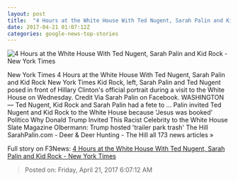 ```yaml
---
layout: post
title:  "4 Hours at the White House With Ted Nugent, Sarah Palin and Kid Rock - New York Times"
date: 2017-04-21 01:07:12Z
categories: google-news-top-stories
---
```


![4 Hours at the White House With Ted Nugent, Sarah Palin and Kid Rock - New York Times](https://static01.nyt.com/images/2017/04/21/us/21visitors/21visitors-facebookJumbo.jpg)

New York Times 4 Hours at the White House With Ted Nugent, Sarah Palin and Kid Rock New York Times Kid Rock, left, Sarah Palin and Ted Nugent posed in front of Hillary Clinton's official portrait during a visit to the White House on Wednesday. Credit Via Sarah Palin on Facebook. WASHINGTON — Ted Nugent, Kid Rock and Sarah Palin had a fete to ... Palin invited Ted Nugent and Kid Rock to the White House because 'Jesus was booked' Politico Why Donald Trump Invited This Racist Celebrity to the White House Slate Magazine Olbermann: Trump hosted 'trailer park trash' The Hill SarahPalin.com - Deer & Deer Hunting - The Hill all 173 news articles »


Full story on F3News: [4 Hours at the White House With Ted Nugent, Sarah Palin and Kid Rock - New York Times](http://www.f3nws.com/n/zMQbsH)

> Posted on: Friday, April 21, 2017 6:07:12 AM
